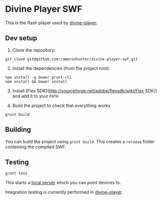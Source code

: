 # Divine Player SWF

This is the flash player used by [divine-player](https://raw.github.com/cameronhunter/divine-player).

## Dev setup
1. Clone the repository:
```
git clone git@github.com:cameronhunter/divine-player-swf.git
```

2. Install the dependencies (from the project root):
```
npm install -g bower grunt-cli
npm install && bower install
```

3. Install [Flex SDK](http://sourceforge.net/adobe/flexsdk/wiki/Flex SDK/) and add it to your `PATH`

4. Build the project to check that everything works
```
grunt build
```

## Building
You can build the project using `grunt build`. This creates a `release` folder containing the compiled SWF.

## Testing

```shell
grunt test
```

This starts a [local server](http://localhost:9001) which you can point devices to.

Integration testing is currently performed in [divine-player](https://github.com/cameronhunter/divine-player).

